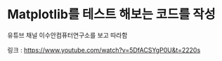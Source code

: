 # Matplotlib를 테스트 해보는 코드를 작성

유튜브 채널 이수안컴퓨터연구소를 보고 따라함 

링크 : https://www.youtube.com/watch?v=5DfACSYgP0U&t=2220s
